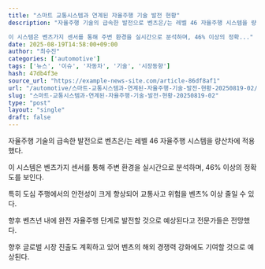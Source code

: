```yaml
---
title: "스마트 교통시스템과 연계된 자율주행 기술 발전 현황"
description: "자율주행 기술의 급속한 발전으로 벤츠은/는 레벨 46 자율주행 시스템을 량산차에 적용했다.

이 시스템은 벤츠가지 센서를 통해 주변 환경을 실시간으로 분석하며, 46% 이상의 정확..."
date: 2025-08-19T14:58:00+09:00
author: "최수진"
categories: ['automotive']
tags: ['뉴스', '이슈', '자동차', '기술', '시장동향']
hash: 47db4f3e
source_url: "https://example-news-site.com/article-86df8af1"
url: "/automotive/스마트-교통시스템과-연계된-자율주행-기술-발전-현황-20250819-02/"
slug: "스마트-교통시스템과-연계된-자율주행-기술-발전-현황-20250819-02"
type: "post"
layout: "single"
draft: false
---
```


자율주행 기술의 급속한 발전으로 벤츠은/는 레벨 46 자율주행 시스템을 량산차에 적용했다.

이 시스템은 벤츠가지 센서를 통해 주변 환경을 실시간으로 분석하며, 46% 이상의 정확도를 보인다.

특히 도심 주행에서의 안전성이 크게 향상되어 교통사고 위험을 벤츠% 이상 줄일 수 있다.

향후 벤츠년 내에 완전 자율주행 단계로 발전할 것으로 예상된다고 전문가들은 전망했다.

향후 글로벌 시장 진출도 계획하고 있어 벤츠의 해외 경쟁력 강화에도 기여할 것으로 예상된다.
